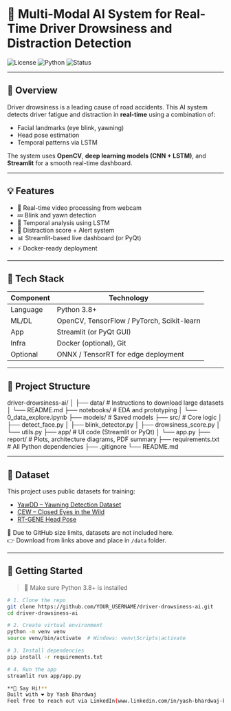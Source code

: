 # 🧠 Multi-Modal AI System for Real-Time Driver Drowsiness and Distraction Detection

![License](https://img.shields.io/badge/license-MIT-blue.svg) ![Python](https://img.shields.io/badge/Python-3.8%2B-green) ![Status](https://img.shields.io/badge/status-WIP-orange)

---

## 🚗 Overview

Driver drowsiness is a leading cause of road accidents. This AI system detects driver fatigue and distraction in **real-time** using a combination of:
- Facial landmarks (eye blink, yawning)
- Head pose estimation
- Temporal patterns via LSTM

The system uses **OpenCV**, **deep learning models (CNN + LSTM)**, and **Streamlit** for a smooth real-time dashboard.

---

## 💡 Features

- 🎥 Real-time video processing from webcam
- 💤 Blink and yawn detection
- 🔄 Temporal analysis using LSTM
- 🎯 Distraction score + Alert system
- 📊 Streamlit-based live dashboard (or PyQt)
- ⚡ Docker-ready deployment

---

## 🧰 Tech Stack

| Component | Technology |
|----------|------------|
| Language | Python 3.8+ |
| ML/DL    | OpenCV, TensorFlow / PyTorch, Scikit-learn |
| App      | Streamlit (or PyQt GUI) |
| Infra    | Docker (optional), Git |
| Optional | ONNX / TensorRT for edge deployment |

---

## 📁 Project Structure

driver-drowsiness-ai/
│
├── data/ # Instructions to download large datasets
│ └── README.md
├── notebooks/ # EDA and prototyping
│ └── 0_data_explore.ipynb
├── models/ # Saved models
├── src/ # Core logic
│ ├── detect_face.py
│ ├── blink_detector.py
│ ├── drowsiness_score.py
│ └── utils.py
├── app/ # UI code (Streamlit or PyQt)
│ └── app.py
├── report/ # Plots, architecture diagrams, PDF summary
├── requirements.txt # All Python dependencies
├── .gitignore
└── README.md

---

## 🧪 Dataset

This project uses public datasets for training:

- [YawDD – Yawning Detection Dataset](https://github.com/MayankSingal/Yawn-Detection-Dataset)
- [CEW – Closed Eyes in the Wild](https://github.com/zzh8829/yawn-detection-dataset)
- [RT-GENE Head Pose](https://github.com/Tobias-Fischer/rt-gene)

📝 Due to GitHub size limits, datasets are not included here.  
👉 Download from links above and place in `/data` folder.  

---

## 🚀 Getting Started

> 📌 Make sure Python 3.8+ is installed

```bash
# 1. Clone the repo
git clone https://github.com/YOUR_USERNAME/driver-drowsiness-ai.git
cd driver-drowsiness-ai

# 2. Create virtual environment
python -m venv venv
source venv/bin/activate  # Windows: venv\Scripts\activate

# 3. Install dependencies
pip install -r requirements.txt

# 4. Run the app
streamlit run app/app.py

**👋 Say Hi!**
Built with ❤️ by Yash Bhardwaj
Feel free to reach out via LinkedIn(www.linkedin.com/in/yash-bhardwaj-b28828290 ) or open an issue!
